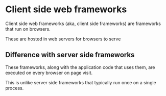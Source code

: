 
# Client side web frameworks

Client side web frameworks (aka, client side frameworks) are frameworks that run on browsers.

These are hosted in web servers for browsers to serve

## Difference with server side frameworks

These frameworks, along with the application code that uses them,
are executed on every browser on page visit.

This is unlike server side frameworks that typically run once on a single process.

